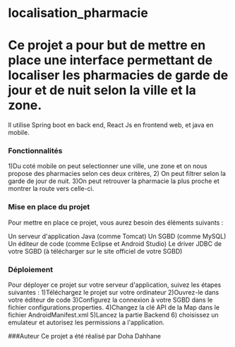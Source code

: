 # localisation_pharmacie
# Ce projet a pour but de mettre en place une interface permettant de localiser les pharmacies de garde de jour et de nuit selon la ville et la zone.
Il utilise Spring boot en back end, React Js en frontend web, et java en mobile.

### Fonctionnalités
1)Du coté mobile on peut selectionner une ville, une zone et on nous propose des pharmacies selon ces deux critères, 
2) On peut filtrer selon la garde de jour de nuit.
3)On peut retrouver la pharmacie la plus proche et montrer la route vers celle-ci.

### Mise en place du projet
Pour mettre en place ce projet, vous aurez besoin des éléments suivants :

Un serveur d'application Java (comme Tomcat)
Un SGBD (comme MySQL)
Un éditeur de code (comme Eclipse et Android Studio)
Le driver JDBC de votre SGBD (à télécharger sur le site officiel de votre SGBD)
### Déploiement
Pour déployer ce projet sur votre serveur d'application, suivez les étapes suivantes :
1)Téléchargez le projet sur votre ordinateur
2)Ouvrez-le dans votre éditeur de code
3)Configurez la connexion à votre SGBD dans le fichier configurations.properties.
4)Changez la clé API de la Map dans le fichier AndroidManifest.xml
5)Lancez la partie Backend 
6) choisissez un emulateur et autorisez les permissions a l'application.


###Auteur
Ce projet a été réalisé par Doha Dahhane
